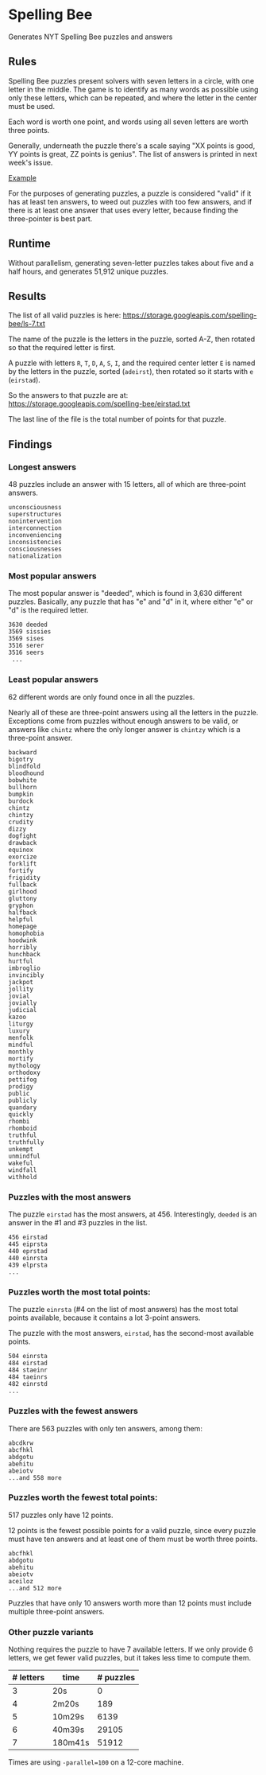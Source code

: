 # Spelling Bee

Generates NYT Spelling Bee puzzles and answers

## Rules

Spelling Bee puzzles present solvers with seven letters in a circle, with one
letter in the middle. The game is to identify as many words as possible using
only these letters, which can be repeated, and where the letter in the center
must be used.

Each word is worth one point, and words using all seven letters are worth three
points.

Generally, underneath the puzzle there's a scale saying "XX points is good, YY
points is great, ZZ points is genius". The list of answers is printed in next
week's issue.

[Example](https://hackpad-attachments.s3.amazonaws.com/cmsc201f15.hackpad.com_dX1Mr4qvQnX_p.460422_1441302596606_spellingbee.png)

For the purposes of generating puzzles, a puzzle is considered "valid" if it has
at least ten answers, to weed out puzzles with too few answers, and if there is
at least one answer that uses every letter, because finding the three-pointer is
best part.

## Runtime

Without parallelism, generating seven-letter puzzles takes about five and a half
hours, and generates 51,912 unique puzzles.

## Results

The list of all valid puzzles is here:
https://storage.googleapis.com/spelling-bee/ls-7.txt

The name of the puzzle is the letters in the puzzle, sorted A-Z, then rotated so
that the required letter is first.

A puzzle with letters `R`, `T`, `D`, `A`, `S`, `I`, and the required center
letter `E` is named by the letters in the puzzle, sorted (`adeirst`), then
rotated so it starts with `e` (`eirstad`).

So the answers to that puzzle are at:
https://storage.googleapis.com/spelling-bee/eirstad.txt

The last line of the file is the total number of points for that puzzle.

## Findings

### Longest answers

48 puzzles include an answer with 15 letters, all of which are three-point
answers.

```
unconsciousness
superstructures
nonintervention
interconnection
inconveniencing
inconsistencies
consciousnesses
nationalization
```

### Most popular answers

The most popular answer is "deeded", which is found in 3,630 different puzzles.
Basically, any puzzle that has "e" and "d" in it, where either "e" or "d" is the
required letter.

```
3630 deeded
3569 sissies
3569 sises
3516 serer
3516 seers
 ...
```

### Least popular answers

62 different words are only found once in all the puzzles.

Nearly all of these are three-point answers using all the letters in the puzzle.
Exceptions come from puzzles without enough answers to be valid, or answers like
`chintz` where the only longer answer is `chintzy` which is a three-point
answer.

```
backward
bigotry
blindfold
bloodhound
bobwhite
bullhorn
bumpkin
burdock
chintz
chintzy
crudity
dizzy
dogfight
drawback
equinox
exorcize
forklift
fortify
frigidity
fullback
girlhood
gluttony
gryphon
halfback
helpful
homepage
homophobia
hoodwink
horribly
hunchback
hurtful
imbroglio
invincibly
jackpot
jollity
jovial
jovially
judicial
kazoo
liturgy
luxury
menfolk
mindful
monthly
mortify
mythology
orthodoxy
pettifog
prodigy
public
publicly
quandary
quickly
rhombi
rhomboid
truthful
truthfully
unkempt
unmindful
wakeful
windfall
withhold
```

### Puzzles with the most answers

The puzzle `eirstad` has the most answers, at 456. Interestingly, `deeded` is an
answer in the #1 and #3 puzzles in the list.

```
456 eirstad
445 eiprsta
440 eprstad
440 einrsta
439 elprsta
...
```

### Puzzles worth the most total points:

The puzzle `einrsta` (#4 on the list of most answers) has the most total points
available, because it contains a lot 3-point answers.

The puzzle with the most answers, `eirstad`, has the second-most available
points.

```
504 einrsta
484 eirstad
484 staeinr
484 taeinrs
482 einrstd
...
```

### Puzzles with the fewest answers

There are 563 puzzles with only ten answers, among them:

```
abcdkrw
abcfhkl
abdgotu
abehitu
abeiotv
...and 558 more
```

### Puzzles worth the fewest total points:

517 puzzles only have 12 points.

12 points is the fewest possible points for a valid puzzle, since every puzzle
must have ten answers and at least one of them must be worth three points.

```
abcfhkl
abdgotu
abehitu
abeiotv
aceiloz
...and 512 more
```

Puzzles that have only 10 answers worth more than 12 points must include
multiple three-point answers.

### Other puzzle variants

Nothing requires the puzzle to have 7 available letters. If we only provide 6
letters, we get fewer valid puzzles, but it takes less time to compute them.

| # letters | time | # puzzles| 
|---|---|---|
| 3 | 20s | 0 |
| 4 | 2m20s | 189 |
| 5 | 10m29s | 6139 |
| 6 | 40m39s | 29105 |
| 7 | 180m41s | 51912 |

Times are using `-parallel=100` on a 12-core machine.
